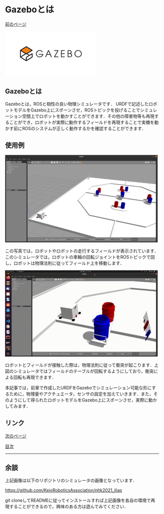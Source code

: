 # Gazeboとは

[前のページ](../../rviz/practice)

<img src='./fig/1.png' width="300" >

## Gazeboとは

Gazeboとは，ROSと相性の良い物理シミュレータです．
URDFで記述したロボットモデルをGazebo上にスポーンさせ，ROSトピックを投げることでシミュレーション空間上でロボットを動かすことができます．その他の障害物等も再現することができ，ロボットが実際に動作するフィールドを再現することで実機を動かす前にROSのシステムが正しく動作するかを確認することができます．


## 使用例

<img src='./fig/2.png' width="500" >

この写真では，ロボットやロボットの走行するフィールドが表示されています．このシミュレータでは，ロボットの車輪の回転ジョイントをROSトピックで回し，ロボットは物理法則に従ってフィールド上を移動します．

<img src='./fig/3.gif' width="500" >

ロボットとフィールドが接触した際は，物理法則に従って衝突が起こります．上図のシミュレータではフィールドのテーブルが回転するようにしており，衝突による回転も再現できます．

本記事では，前章で作成したURDFをGazeboでシミュレーション可能な形にするために，物理量やアクチュエータ，センサの設定を加えていきます．また，そのようにして得られたロボットモデルをGazebo上にスポーンさせ，実際に動かしてみます．

## リンク

[次のページ](../physical_quantity/)

[目次](../../)



---

## 余談
上記画像は以下のリポジトリのシミュレータの画像となっています．

https://github.com/KeioRoboticsAssociation/nhk2021_ilias

git cloneしてREADMEに従ってインストールすれば上記画像を各自の環境で再現することができるので，興味のある方は遊んでみてください．
